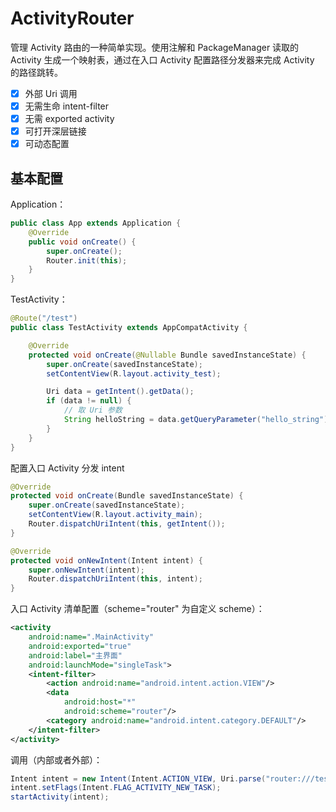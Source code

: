 ActivityRouter
===

管理 Activity 路由的一种简单实现。使用注解和 PackageManager 读取的 Activity 生成一个映射表，通过在入口 Activity 配置路径分发器来完成 Activity 的路径跳转。

* [x] 外部 Uri 调用
* [x] 无需生命 intent-filter
* [x] 无需 exported activity
* [x] 可打开深层链接
* [x] 可动态配置

## 基本配置

Application：
```java
public class App extends Application {
    @Override
    public void onCreate() {
        super.onCreate();
        Router.init(this);
    }
}
```

TestActivity：
```java
@Route("/test")
public class TestActivity extends AppCompatActivity {

    @Override
    protected void onCreate(@Nullable Bundle savedInstanceState) {
        super.onCreate(savedInstanceState);
        setContentView(R.layout.activity_test);

        Uri data = getIntent().getData();
        if (data != null) {
            // 取 Uri 参数
            String helloString = data.getQueryParameter("hello_string");
        }
    }
}
```

配置入口 Activity 分发 intent
```java
@Override
protected void onCreate(Bundle savedInstanceState) {
    super.onCreate(savedInstanceState);
    setContentView(R.layout.activity_main);
    Router.dispatchUriIntent(this, getIntent());
}

@Override
protected void onNewIntent(Intent intent) {
    super.onNewIntent(intent);
    Router.dispatchUriIntent(this, intent);
}
```

入口 Activity 清单配置（scheme="router" 为自定义 scheme）：
```xml
<activity
    android:name=".MainActivity"
    android:exported="true"
    android:label="主界面"
    android:launchMode="singleTask">
    <intent-filter>
        <action android:name="android.intent.action.VIEW"/>
        <data
            android:host="*"
            android:scheme="router"/>
        <category android:name="android.intent.category.DEFAULT"/>
    </intent-filter>
</activity>
```

调用（内部或者外部）：
```java
Intent intent = new Intent(Intent.ACTION_VIEW, Uri.parse("router:///test?hello_string=HelloWorld!"));
intent.setFlags(Intent.FLAG_ACTIVITY_NEW_TASK);
startActivity(intent);
```